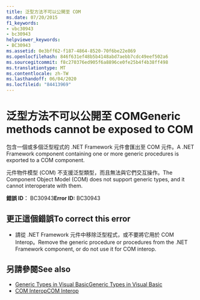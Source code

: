 ```yaml
---
title: 泛型方法不可以公開至 COM
ms.date: 07/20/2015
f1_keywords:
- vbc30943
- bc30943
helpviewer_keywords:
- BC30943
ms.assetid: 0e3bff62-f187-4864-8520-70f6be22e869
ms.openlocfilehash: 846f631ef48b5b4148abd7aebb7cdc49eef502a6
ms.sourcegitcommit: f8c270376ed905f6a8896ce0fe25b4f4b38ff498
ms.translationtype: MT
ms.contentlocale: zh-TW
ms.lasthandoff: 06/04/2020
ms.locfileid: "84413969"
---
```

# <a name="generic-methods-cannot-be-exposed-to-com"></a><span data-ttu-id="571b6-102">泛型方法不可以公開至 COM</span><span class="sxs-lookup"><span data-stu-id="571b6-102">Generic methods cannot be exposed to COM</span></span>
<span data-ttu-id="571b6-103">包含一個或多個泛型程式的 .NET Framework 元件會匯出至 COM 元件。</span><span class="sxs-lookup"><span data-stu-id="571b6-103">A .NET Framework component containing one or more generic procedures is exported to a COM component.</span></span>  
  
 <span data-ttu-id="571b6-104">元件物件模型 (COM) 不支援泛型類型，而且無法與它們交互操作。</span><span class="sxs-lookup"><span data-stu-id="571b6-104">The Component Object Model (COM) does not support generic types, and it cannot interoperate with them.</span></span>  
  
 <span data-ttu-id="571b6-105">**錯誤 ID︰** BC30943</span><span class="sxs-lookup"><span data-stu-id="571b6-105">**Error ID:** BC30943</span></span>  
  
## <a name="to-correct-this-error"></a><span data-ttu-id="571b6-106">更正這個錯誤</span><span class="sxs-lookup"><span data-stu-id="571b6-106">To correct this error</span></span>  
  
- <span data-ttu-id="571b6-107">請從 .NET Framework 元件中移除泛型程式，或不要將它用於 COM Interop。</span><span class="sxs-lookup"><span data-stu-id="571b6-107">Remove the generic procedure or procedures from the .NET Framework component, or do not use it for COM interop.</span></span>  
  
## <a name="see-also"></a><span data-ttu-id="571b6-108">另請參閱</span><span class="sxs-lookup"><span data-stu-id="571b6-108">See also</span></span>

- [<span data-ttu-id="571b6-109">Generic Types in Visual Basic</span><span class="sxs-lookup"><span data-stu-id="571b6-109">Generic Types in Visual Basic</span></span>](../programming-guide/language-features/data-types/generic-types.md)
- [<span data-ttu-id="571b6-110">COM Interop</span><span class="sxs-lookup"><span data-stu-id="571b6-110">COM Interop</span></span>](../programming-guide/com-interop/index.md)

